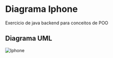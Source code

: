 # Diagrama Iphone
Exercicio de java backend para conceitos de POO

## Diagrama UML

![Iphone](https://github.com/vinicius-shk/DiagramaIphone/assets/102389527/0ec712ec-78d4-47bf-b219-c6955ee056c8)

